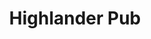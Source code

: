 ---
template: Post
title: Highlander Pub
tags: Pub Fair
category: Local
phone: 901-221-7677
website: https://highlanderpub.com/
services: carry-out, delivery
---